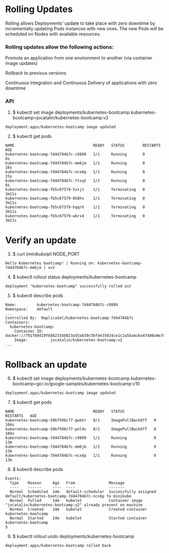 # Rolling Updates 

Rolling allows Deployments' update to take place with zero downtime by incrementally updating Pods instances with new ones. The new Pods will be scheduled on Nodes with available resources.

### Rolling updates allow the following actions:

Promote an application from one environment to another (via container image updates)

Rollback to previous versions

Continuous Integration and Continuous Delivery of applications with zero downtime

### API
1. $ kubectl set image deployments/kubernetes-bootcamp kubernetes-bootcamp=jocatalin/kubernetes-bootcamp:v2
```
deployment.apps/kubernetes-bootcamp image updated
```

2. $ kubectl get pods
```
NAME                                   READY   STATUS        RESTARTS   AGE
kubernetes-bootcamp-7d44784b7c-c9889   1/1     Running       0          8s
kubernetes-bootcamp-7d44784b7c-mm6jm   1/1     Running       0          16s
kubernetes-bootcamp-7d44784b7c-ncx6p   1/1     Running       0          15s
kubernetes-bootcamp-7d44784b7c-ttsqt   1/1     Running       0          8s
kubernetes-bootcamp-fb5c67579-5zxjz    1/1     Terminating   0          3m11s
kubernetes-bootcamp-fb5c67579-8h8hx    1/1     Terminating   0          3m11s
kubernetes-bootcamp-fb5c67579-hqqrh    1/1     Terminating   0          3m11s
kubernetes-bootcamp-fb5c67579-w6rx4    1/1     Terminating   0          3m11s
```

# Verify an update

3. $ curl $(minikube ip):$NODE_PORT
```
Hello Kubernetes bootcamp! | Running on: kubernetes-bootcamp-7d44784b7c-mm6jm | v=2
```

4. $ kubectl rollout status deployments/kubernetes-bootcamp
```
deployment "kubernetes-bootcamp" successfully rolled out
```

5. $ kubectl describe pods
```
Name:         kubernetes-bootcamp-7d44784b7c-c9889
Namespace:    default
...
Controlled By:  ReplicaSet/kubernetes-bootcamp-7d44784b7c
Containers:
  kubernetes-bootcamp:
    Container ID:   docker://791f89d19f6882316b823a55a839c5bfde35024ce1c2a5ba4c6a47488a9e706a
    Image:          jocatalin/kubernetes-bootcamp:v2
...
```
# Rollback an update
6. $ kubectl set image deployments/kubernetes-bootcamp kubernetes-bootcamp=gcr.io/google-samples/kubernetes-bootcamp:v10
```
deployment.apps/kubernetes-bootcamp image updated
```

7. $ kubectl get pods
```
NAME                                   READY   STATUS             RESTARTS   AGE
kubernetes-bootcamp-59b7598c77-gwkhr   0/1     ImagePullBackOff   0          104s
kubernetes-bootcamp-59b7598c77-pnl4v   0/1     ImagePullBackOff   0          104s
kubernetes-bootcamp-7d44784b7c-c9889   1/1     Running            0          13m
kubernetes-bootcamp-7d44784b7c-mm6jm   1/1     Running            0          13m
kubernetes-bootcamp-7d44784b7c-ncx6p   1/1     Running            0          13m
```
8. $ kubectl describe pods
```
Events:
  Type    Reason     Age   From               Message
  ----    ------     ----  ----               -------
  Normal  Scheduled  14m   default-scheduler  Successfully assigned default/kubernetes-bootcamp-7d44784b7c-ncx6p to minikube
  Normal  Pulled     14m   kubelet            Container image "jocatalin/kubernetes-bootcamp:v2" already present on machine
  Normal  Created    14m   kubelet            Created container kubernetes-bootcamp
  Normal  Started    14m   kubelet            Started container kubernetes-bootcamp
$
```

9. $ kubectl rollout undo deployments/kubernetes-bootcamp
```
deployment.apps/kubernetes-bootcamp rolled back
```
